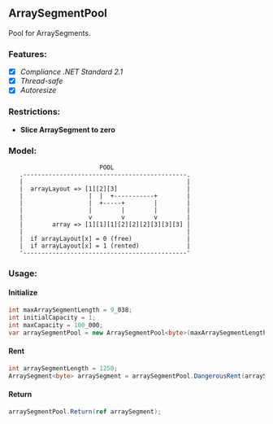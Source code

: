 ## ArraySegmentPool
Pool for ArraySegments.

### Features:
- [x] *Compliance .NET Standard 2.1*
- [x] *Thread-safe*
- [x]  *Autoresize*

### Restrictions:
* **Slice ArraySegment to zero**

### Model:
```
                         POOL
   .---------------------------------------------.
   |                                             |
   |  arrayLayout => [1][2][3]                   |
   |                  |  |  +-----------+        |
   |                  |  +-----+        |        |
   |                  |        |        |        |
   |                  v        v        v        |
   |        array => [1][1][1][2][2][2][3][3][3] |
   |                                             |
   |  if arrayLayout[x] = 0 (free)               |
   |  if arrayLayout[x] = 1 (rented)             |
   '---------------------------------------------'
```

### Usage:
#### Initialize
```C#
int maxArraySegmentLength = 9_038;
int initialCapacity = 1;
int maxCapacity = 100_000;
var arraySegmentPool = new ArraySegmentPool<byte>(maxArraySegmentLength, initialCapacity, maxCapacity);
```

#### Rent
```C#
int arraySegmentLength = 1250;
ArraySegment<byte> arraySegment = arraySegmentPool.DangerousRent(arraySegmentLength);
```

#### Return
```C#
arraySegmentPool.Return(ref arraySegment);
```